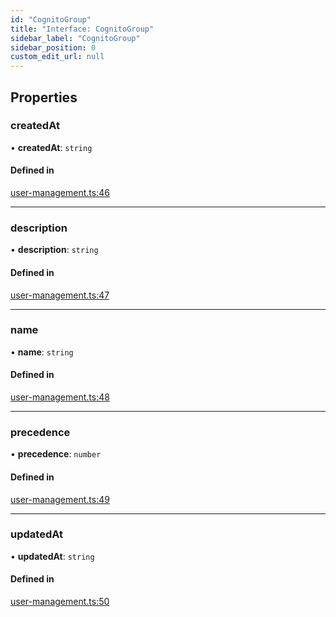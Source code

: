 ```yaml
---
id: "CognitoGroup"
title: "Interface: CognitoGroup"
sidebar_label: "CognitoGroup"
sidebar_position: 0
custom_edit_url: null
---
```


## Properties

### createdAt

• **createdAt**: `string`

#### Defined in

[user-management.ts:46](https://github.com/awslabs/green-boost/blob/1e9314a/packages/gboost-common/src/user-management.ts#L46)

___

### description

• **description**: `string`

#### Defined in

[user-management.ts:47](https://github.com/awslabs/green-boost/blob/1e9314a/packages/gboost-common/src/user-management.ts#L47)

___

### name

• **name**: `string`

#### Defined in

[user-management.ts:48](https://github.com/awslabs/green-boost/blob/1e9314a/packages/gboost-common/src/user-management.ts#L48)

___

### precedence

• **precedence**: `number`

#### Defined in

[user-management.ts:49](https://github.com/awslabs/green-boost/blob/1e9314a/packages/gboost-common/src/user-management.ts#L49)

___

### updatedAt

• **updatedAt**: `string`

#### Defined in

[user-management.ts:50](https://github.com/awslabs/green-boost/blob/1e9314a/packages/gboost-common/src/user-management.ts#L50)
